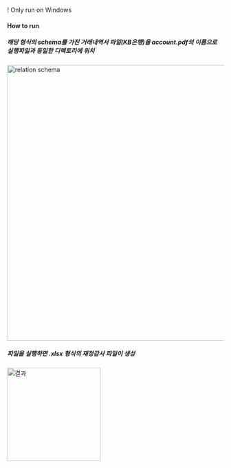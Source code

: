 ! Only run on Windows

#### How to run
##### 해당 형식의 schema를 가진 거래내역서 파일(KB은행)을 account.pdf의 이름으로 실행파일과 동일한 디렉토리에 위치
<img width="642" alt="relation schema" src="https://github.com/user-attachments/assets/112cc3b9-5ba7-40ae-8973-1a5919cb415c">

##### 파일을 실행하면 .xlsx 형식의 재정감사 파일이 생성
<img width="217" alt="결과" src="https://github.com/user-attachments/assets/a2c8f024-6462-4063-ad62-0fab9810e164">
